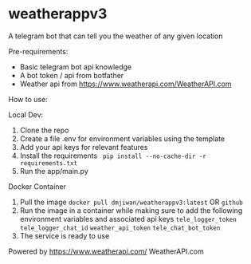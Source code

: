 # weatherappv3
A telegram bot that can tell you the weather of any given location

Pre-requirements:
- Basic telegram bot api knowledge
- A bot token / api from botfather
- Weather api from https://www.weatherapi.com/WeatherAPI.com

How to use:

Local Dev:
1. Clone the repo
2. Create a file .env for environment variables using the template
3. Add your api keys for relevant features
4. Install the requirements
      ` pip install --no-cache-dir -r requirements.txt`
6. Run the app/main.py


Docker Container
1. Pull the image
   `docker pull dmjiwan/weatherappv3:latest`
   OR
    `github`
2. Run the image in a container while making sure to add the following environment variables and associated api keys
   `tele_logger_token`
   `tele_logger_chat_id`
   `weather_api_token`
   `tele_chat_bot_token`
3. The service is ready to use



Powered by https://www.weatherapi.com/ WeatherAPI.com
